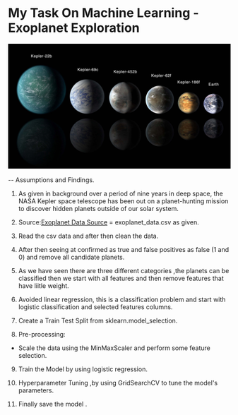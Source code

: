 # My Task On Machine Learning  - Exoplanet Exploration

![exoplanets.jpg](Images/exoplanets.jpg)

-- Assumptions and Findings.

1) As given in background over a period of nine years in deep space, 
the NASA Kepler space telescope has been out on a planet-hunting mission to discover hidden planets outside of our solar system.

2) Source:[Exoplanet Data Source](https://www.kaggle.com/nasa/kepler-exoplanet-search-results) = exoplanet_data.csv as given.

3) Read the csv data and after then clean the data.

4) After then seeing  at confirmed as true and false positives as false (1 and 0) and remove all candidate planets.

5) As we have seen there are three different categories ,the planets can be classified then we start with all features and
   then remove features that have liitle weight.

6) Avoided linear regression, this is a classification problem and start with logistic classification and selected features columns.

7) Create a Train Test Split from sklearn.model_selection. 

8) Pre-processing:
 - Scale the data using the MinMaxScaler and perform some feature selection.

9) Train the Model by using logistic regression.

10) Hyperparameter Tuning ,by using GridSearchCV to tune the model's parameters.

11) Finally save the model .
